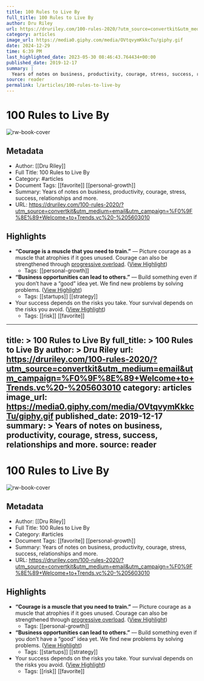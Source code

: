 ```yaml
---
title: 100 Rules to Live By
full_title: 100 Rules to Live By
author: Dru Riley
url: https://druriley.com/100-rules-2020/?utm_source=convertkit&utm_medium=email&utm_campaign=%F0%9F%8E%89+Welcome+to+Trends.vc%20-%205603010
category: articles
image_url: https://media0.giphy.com/media/OVtqvymKkkcTu/giphy.gif
date: 2024-12-29
time: 6:39 PM
last_highlighted_date: 2023-05-30 08:46:43.764434+00:00
published_date: 2019-12-17
summary: |
  Years of notes on business, productivity, courage, stress, success, relationships and more.
source: reader
permalink: l/articles/100-rules-to-live-by
---
```

# 100 Rules to Live By

![rw-book-cover](https://media0.giphy.com/media/OVtqvymKkkcTu/giphy.gif)

## Metadata
- Author: [[Dru Riley]]
- Full Title: 100 Rules to Live By
- Category: #articles
- Document Tags: [[favorite]] [[personal-growth]] 
- Summary: Years of notes on business, productivity, courage, stress, success, relationships and more.
- URL: https://druriley.com/100-rules-2020/?utm_source=convertkit&utm_medium=email&utm_campaign=%F0%9F%8E%89+Welcome+to+Trends.vc%20-%205603010

## Highlights
- **“Courage is a muscle that you need to train.”** — Picture courage as a muscle that atrophies if it goes unused. Courage can also be strengthened through [progressive overload](https://en.wikipedia.org/wiki/Progressive_overload). ([View Highlight](https://read.readwise.io/read/01h1nx74yn4d3f6qvhnq1c7jzm))
    - Tags: [[personal-growth]] 
- **“Business opportunities can lead to others.”** — Build something even if you don’t have a “good” idea yet. We find new problems by solving problems. ([View Highlight](https://read.readwise.io/read/01h1nx8s7x4dg8ka10pvxe1np8))
    - Tags: [[startups]] [[strategy]] 
- Your success depends on the risks you take. Your survival depends on the risks you avoid. ([View Highlight](https://read.readwise.io/read/01h1nxd3nm45jfahjzhf0efm0n))
    - Tags: [[risk]] [[favorite]] 


---
title: >
  100 Rules to Live By
full_title: >
  100 Rules to Live By
author: >
  Dru Riley
url: https://druriley.com/100-rules-2020/?utm_source=convertkit&utm_medium=email&utm_campaign=%F0%9F%8E%89+Welcome+to+Trends.vc%20-%205603010
category: articles
image_url: https://media0.giphy.com/media/OVtqvymKkkcTu/giphy.gif
published_date: 2019-12-17
summary: >
  Years of notes on business, productivity, courage, stress, success, relationships and more.
source: reader
---
# 100 Rules to Live By

![rw-book-cover](https://media0.giphy.com/media/OVtqvymKkkcTu/giphy.gif)

## Metadata
- Author: [[Dru Riley]]
- Full Title: 100 Rules to Live By
- Category: #articles
- Document Tags: [[favorite]] [[personal-growth]] 
- Summary: Years of notes on business, productivity, courage, stress, success, relationships and more.
- URL: https://druriley.com/100-rules-2020/?utm_source=convertkit&utm_medium=email&utm_campaign=%F0%9F%8E%89+Welcome+to+Trends.vc%20-%205603010

## Highlights
- **“Courage is a muscle that you need to train.”** — Picture courage as a muscle that atrophies if it goes unused. Courage can also be strengthened through [progressive overload](https://en.wikipedia.org/wiki/Progressive_overload). ([View Highlight](https://read.readwise.io/read/01h1nx74yn4d3f6qvhnq1c7jzm))
    - Tags: [[personal-growth]] 
- **“Business opportunities can lead to others.”** — Build something even if you don’t have a “good” idea yet. We find new problems by solving problems. ([View Highlight](https://read.readwise.io/read/01h1nx8s7x4dg8ka10pvxe1np8))
    - Tags: [[startups]] [[strategy]] 
- Your success depends on the risks you take. Your survival depends on the risks you avoid. ([View Highlight](https://read.readwise.io/read/01h1nxd3nm45jfahjzhf0efm0n))
    - Tags: [[risk]] [[favorite]] 


